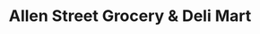 ---
title: "Allen Street Grocery & Deli Mart"
url: /jamestown/allen-street-grocery-und-deli-mart/
shop: Supermarkt
---